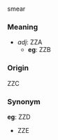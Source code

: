 smear
### Meaning
+ _adj_: ZZA
    + __eg__: ZZB

### Origin

ZZC

### Synonym

__eg__: ZZD

+ ZZE


